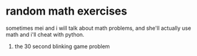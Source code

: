 # random math exercises

sometimes mei and i will talk about math problems, and she'll actually use math and i'll cheat with python.

1. the 30 second blinking game problem